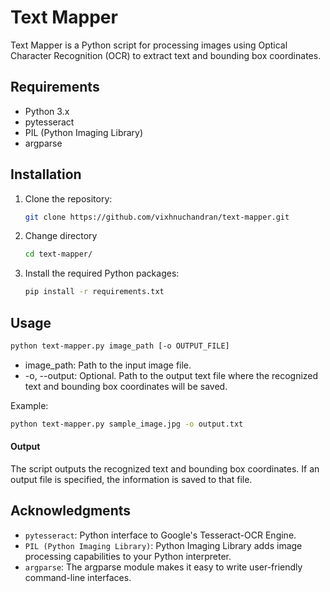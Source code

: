 # Text Mapper

Text Mapper is a Python script for processing images using Optical Character Recognition (OCR) to extract text and bounding box coordinates.

## Requirements

- Python 3.x
- pytesseract
- PIL (Python Imaging Library)
- argparse

## Installation

1. Clone the repository:

   ```bash
   git clone https://github.com/vixhnuchandran/text-mapper.git
   ```

2. Change directory
   ```bash
   cd text-mapper/
   ```
3. Install the required Python packages:

   ```bash
   pip install -r requirements.txt
   ```

## Usage

```bash
python text-mapper.py image_path [-o OUTPUT_FILE]
```

- image_path: Path to the input image file.
- -o, --output: Optional. Path to the output text file where the recognized text and bounding box coordinates will be saved.

Example:

```bash
python text-mapper.py sample_image.jpg -o output.txt
```

#### Output

The script outputs the recognized text and bounding box coordinates. If an output file is specified, the information is saved to that file.

## Acknowledgments

- `pytesseract`: Python interface to Google's Tesseract-OCR Engine.
- `PIL (Python Imaging Library)`: Python Imaging Library adds image processing capabilities to your Python interpreter.
- `argparse`: The argparse module makes it easy to write user-friendly command-line interfaces.
